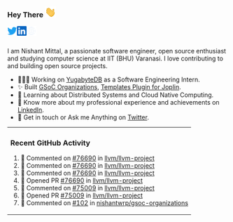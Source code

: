 ### Hey There <img src="./assets/wave.gif" width="25px">
<a href="http://urls.nishantwrp.com/github-to-twitter" target="_blank">
  <img align="left" alt="Nishant's Twitter" width="22px" src="./assets/twitter.svg" />
</a>
<a href="http://urls.nishantwrp.com/github-to-linkedin" target="_blank">
  <img align="left" alt="Nishant's LinkedIn" width="22px" src="./assets/linkedin.svg" />
</a>
<a href="http://urls.nishantwrp.com/github-to-site" target="_blank">
  <img align="left" alt="Nishant's Site" width="22px" src="./assets/globe.svg" />
</a>
<br /><br />

I am Nishant Mittal, a passionate software engineer, open source enthusiast and studying computer science at IIT (BHU) Varanasi. I love contributing to and building open source projects.

- 👨🏽‍💻 Working on [YugabyteDB](https://www.github.com/yugabyte) as a Software Engineering Intern.
- ✨ Built [GSoC Organizations](https://www.gsocorganizations.dev/), [Templates Plugin for Joplin](https://github.com/joplin/plugin-templates).
- 🌱 Learning about Distributed Systems and Cloud Native Computing.
- 🚀 Know more about my professional experience and achievements on [LinkedIn](http://urls.nishantwrp.com/github-to-linkedin).
- 💬 Get in touch or Ask me Anything on [Twitter](http://urls.nishantwrp.com/github-to-twitter).

<table><tr>
  
<td valign="top" width="100%">

### Recent GitHub Activity
<!--RECENT_ACTIVITY:start-->
1. 💬 Commented on [#76690](https://github.com/llvm/llvm-project/pull/76690#discussion_r1439082594) in [llvm/llvm-project](https://github.com/llvm/llvm-project)<br>
2. 💬 Commented on [#76690](https://github.com/llvm/llvm-project/pull/76690#issuecomment-1873469400) in [llvm/llvm-project](https://github.com/llvm/llvm-project)<br>
3. 💬 Commented on [#76690](https://github.com/llvm/llvm-project/pull/76690#discussion_r1439080418) in [llvm/llvm-project](https://github.com/llvm/llvm-project)<br>
4. 💪 Opened PR [#76690](https://github.com/llvm/llvm-project/pull/76690) in [llvm/llvm-project](https://github.com/llvm/llvm-project)<br>
5. 💬 Commented on [#75009](https://github.com/llvm/llvm-project/pull/75009#issuecomment-1849066681) in [llvm/llvm-project](https://github.com/llvm/llvm-project)<br>
6. 💪 Opened PR [#75009](https://github.com/llvm/llvm-project/pull/75009) in [llvm/llvm-project](https://github.com/llvm/llvm-project)<br>
7. 💬 Commented on [#102](https://github.com/nishantwrp/gsoc-organizations/issues/102#issuecomment-1837419994) in [nishantwrp/gsoc-organizations](https://github.com/nishantwrp/gsoc-organizations)<br>
<!--RECENT_ACTIVITY:end-->

</td>
</tr></table>
